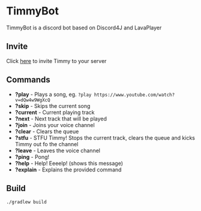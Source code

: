 # TimmyBot
TimmyBot is a discord bot based on Discord4J and LavaPlayer

## Invite
Click [here](https://discord.com/oauth2/authorize?client_id=965593589109358652&permissions=0&scope=bot%20applications.commands) to invite Timmy to your server

## Commands
* **?play** - Plays a song, eg. `?play https://www.youtube.com/watch?v=dQw4w9WgXcQ`
* **?skip** - Skips the current song
* **?current** - Current playing track
* **?next** - Next track that will be played
* **?join** - Joins your voice channel
* **?clear** - Clears the queue
* **?stfu** - STFU Timmy! Stops the current track, clears the queue and kicks Timmy out fo the channel
* **?leave** - Leaves the voice channel
* **?ping** - Pong!
* **?help** - Help! Eeeelp! (shows this message)
* **?explain** - Explains the provided command


## Build

```
./gradlew build
```